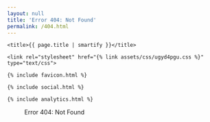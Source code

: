 ```yaml
---
layout: null
title: 'Error 404: Not Found'
permalink: /404.html
---
```


<!DOCTYPE html>
<html>
<head>
    <meta charset="utf-8">
    <meta name="viewport" content="width=device-width, initial-scale=1, shrink-to-fit=no">
    <meta name="description" content="{{ site.description | smartify }}">
    <meta name="author" content="{{ site.author.name }}">

    <title>{{ page.title | smartify }}</title>

    <link rel="stylesheet" href="{% link assets/css/ugyd4pgu.css %}" type="text/css">

    {% include favicon.html %}

    {% include social.html %}

    {% include analytics.html %}
</head>
<body>
    <figure>
        <div class="sad-mac"></div>
        <figcaption>
            <span class="sr-text">Error 404: Not Found</span>
            <span class="e"></span>
            <span class="r"></span>
            <span class="r"></span>
            <span class="o"></span>
            <span class="r"></span>
            <span class="_4"></span>
            <span class="_0"></span>
            <span class="_4"></span>
            <span class="n"></span>
            <span class="o"></span>
            <span class="t"></span>
            <span class="f"></span>
            <span class="o"></span>
            <span class="u"></span>
            <span class="n"></span>
            <span class="d"></span>
        </figcaption>
    </figure>
</body>
</html>